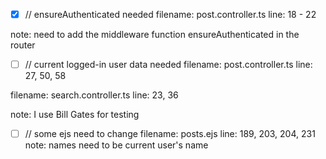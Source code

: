 * [x] // ensureAuthenticated needed
filename: post.controller.ts
line: 18 - 22

note: need to add the middleware function ensureAuthenticated in the router

* [ ] // current logged-in user data needed
filename: post.controller.ts
line: 27, 50, 58

filename: search.controller.ts
line: 23, 36

note: I use Bill Gates for testing

* [ ] // some ejs need to change
filename: posts.ejs
line: 189, 203, 204, 231
note: names need to be current user's name
